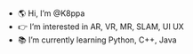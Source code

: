 - 🌎 Hi, I’m @K8ppa
- 👉 I’m interested in AR, VR, MR, SLAM, UI UX
- 📚 I’m currently learning Python, C++, Java 


<!---
K8ppa/K8ppa is a ✨ special ✨ repository because its `README.md` (this file) appears on your GitHub profile.
You can click the Preview link to take a look at your changes.
--->
